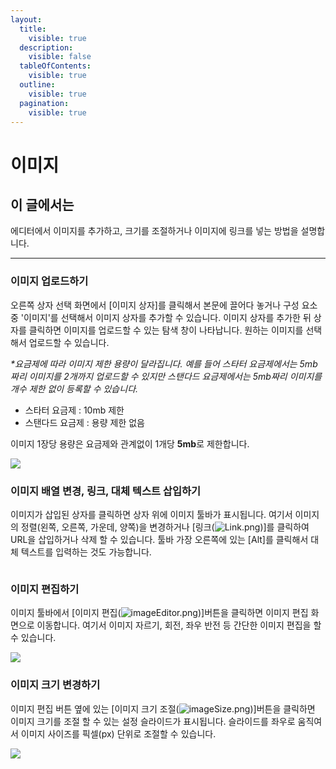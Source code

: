 ```yaml
---
layout:
  title:
    visible: true
  description:
    visible: false
  tableOfContents:
    visible: true
  outline:
    visible: true
  pagination:
    visible: true
---
```


# 이미지

## 이 글에서는

에디터에서 이미지를 추가하고, 크기를 조절하거나 이미지에 링크를 넣는 방법을 설명합니다.

***

### 이미지 업로드하기 <a href="#h_01ggs6kwt85pwrr5tka6f34mgr" id="h_01ggs6kwt85pwrr5tka6f34mgr"></a>

오른쪽 상자 선택 화면에서 \[이미지 상자]를 클릭해서 본문에 끌어다 놓거나 구성 요소 중 '이미지'를 선택해서 이미지 상자를 추가할 수 있습니다. 이미지 상자를 추가한 뒤 상자를 클릭하면 이미지를 업로드할 수 있는 탐색 창이 나타납니다. 원하는 이미지를 선택해서 업로드할 수 있습니다.

_\*요금제에 따라 이미지 제한 용량이 달라집니다. 예를 들어 스타터 요금제에서는 5mb짜리 이미지를 2개까지 업로드할 수 있지만 스탠다드 요금제에서는 5mb짜리 이미지를 개수 제한 없이 등록할 수 있습니다._

* 스타터 요금제 : 10mb 제한
* 스탠다드 요금제 : 용량 제한 없음

이미지 1장당 용량은 요금제와 관계없이 1개당 **5mb**로 제한합니다.

![](https://help.stibee.com/hc/article\_attachments/4889191495311)

&#x20;

### 이미지 배열 변경, 링크, 대체 텍스트 삽입하기 <a href="#h_01ggs6m182ehrnz68thz9gjfwp" id="h_01ggs6m182ehrnz68thz9gjfwp"></a>

이미지가 삽입된 상자를 클릭하면 상자 위에 이미지 툴바가 표시됩니다. 여기서 이미지의 정렬(왼쪽, 오른쪽, 가운데, 양쪽)을 변경하거나 \[링크(![Link.png](https://help.stibee.com/hc/article\_attachments/5862719281551))]를 클릭하여 URL을 삽입하거나 삭제 할 수 있습니다. 툴바 가장 오른쪽에 있는 \[Alt]를 클릭해서 대체 텍스트를 입력하는 것도 가능합니다.

<figure><img src="https://help.stibee.com/hc/article_attachments/4889185419279" alt=""><figcaption></figcaption></figure>

&#x20;

### 이미지 편집하기 <a href="#h_01ggs6m5jy3tvtsvjtp8nxe66e" id="h_01ggs6m5jy3tvtsvjtp8nxe66e"></a>

이미지 툴바에서 \[이미지 편집(![imageEditor.png](https://help.stibee.com/hc/article\_attachments/5840865691407))]버튼을 클릭하면 이미지 편집 화면으로 이동합니다. 여기서 이미지 자르기, 회전, 좌우 반전 등 간단한 이미지 편집을 할 수 있습니다.

![](https://help.stibee.com/hc/article\_attachments/4889193973647)

&#x20;

### 이미지 크기 변경하기 <a href="#h_01ggs6m9zsvgrh7smtf4ehfaen" id="h_01ggs6m9zsvgrh7smtf4ehfaen"></a>

이미지 편집 버튼 옆에 있는 \[이미지 크기 조절(![imageSize.png](https://help.stibee.com/hc/article\_attachments/5840893860367))]버튼을 클릭하면 이미지 크기를 조절 할 수 있는 설정 슬라이드가 표시됩니다. 슬라이드를 좌우로 움직여서 이미지 사이즈를 픽셀(px) 단위로 조절할 수 있습니다.

![](https://help.stibee.com/hc/article\_attachments/4889195208335)

&#x20;
